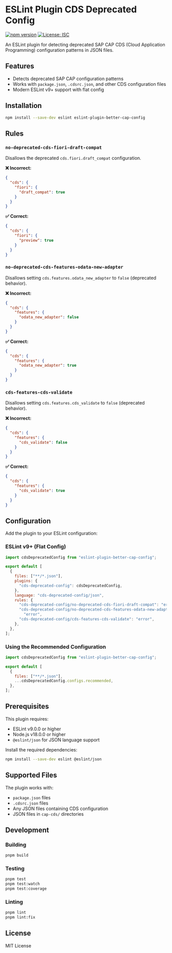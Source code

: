 # ESLint Plugin CDS Deprecated Config

[![npm version](https://badge.fury.io/js/eslint-plugin-better-cap-config.svg)](https://badge.fury.io/js/eslint-plugin-better-cap-config)
[![License: ISC](https://img.shields.io/badge/License-ISC-blue.svg)](https://opensource.org/licenses/ISC)

An ESLint plugin for detecting deprecated SAP CAP CDS (Cloud Application Programming) configuration patterns in JSON files.

## Features

- Detects deprecated SAP CAP configuration patterns
- Works with `package.json`, `.cdsrc.json`, and other CDS configuration files
- Modern ESLint v9+ support with flat config

## Installation

```bash
npm install --save-dev eslint eslint-plugin-better-cap-config
```

## Rules

### `no-deprecated-cds-fiori-draft-compat`

Disallows the deprecated `cds.fiori.draft_compat` configuration.

**❌ Incorrect:**

```json
{
  "cds": {
    "fiori": {
      "draft_compat": true
    }
  }
}
```

**✅ Correct:**

```json
{
  "cds": {
    "fiori": {
      "preview": true
    }
  }
}
```

### `no-deprecated-cds-features-odata-new-adapter`

Disallows setting `cds.features.odata_new_adapter` to `false` (deprecated behavior).

**❌ Incorrect:**

```json
{
  "cds": {
    "features": {
      "odata_new_adapter": false
    }
  }
}
```

**✅ Correct:**

```json
{
  "cds": {
    "features": {
      "odata_new_adapter": true
    }
  }
}
```

### `cds-features-cds-validate`

Disallows setting `cds.features.cds_validate` to `false` (deprecated behavior).

**❌ Incorrect:**

```json
{
  "cds": {
    "features": {
      "cds_validate": false
    }
  }
}
```

**✅ Correct:**

```json
{
  "cds": {
    "features": {
      "cds_validate": true
    }
  }
}
```

## Configuration

Add the plugin to your ESLint configuration:

### ESLint v9+ (Flat Config)

```javascript
import cdsDeprecatedConfig from "eslint-plugin-better-cap-config";

export default [
  {
    files: ["**/*.json"],
    plugins: {
      "cds-deprecated-config": cdsDeprecatedConfig,
    },
    language: "cds-deprecated-config/json",
    rules: {
      "cds-deprecated-config/no-deprecated-cds-fiori-draft-compat": "error",
      "cds-deprecated-config/no-deprecated-cds-features-odata-new-adapter":
        "error",
      "cds-deprecated-config/cds-features-cds-validate": "error",
    },
  },
];
```

### Using the Recommended Configuration

```javascript
import cdsDeprecatedConfig from "eslint-plugin-better-cap-config";

export default [
  {
    files: ["**/*.json"],
    ...cdsDeprecatedConfig.configs.recommended,
  },
];
```

## Prerequisites

This plugin requires:

- ESLint v9.0.0 or higher
- Node.js v18.0.0 or higher
- `@eslint/json` for JSON language support

Install the required dependencies:

```bash
npm install --save-dev eslint @eslint/json
```

## Supported Files

The plugin works with:

- `package.json` files
- `.cdsrc.json` files
- Any JSON files containing CDS configuration
- JSON files in `cap-cds/` directories

## Development

### Building

```bash
pnpm build
```

### Testing

```bash
pnpm test
pnpm test:watch
pnpm test:coverage
```

### Linting

```bash
pnpm lint
pnpm lint:fix
```

## License

MIT License
